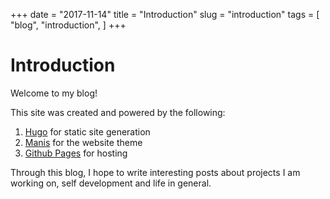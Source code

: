 +++
date = "2017-11-14"
title = "Introduction"
slug = "introduction"
tags = [
    "blog",
    "introduction",
]
+++

# Introduction

Welcome to my blog!

This site was created and powered by the following:

 1. [Hugo](https://gohugo.io/) for static site generation
 2. [Manis](https://themes.gohugo.io/manis-hugo-theme/) for the website theme
 3. [Github Pages](https://pages.github.com/) for hosting

Through this blog, I hope to write interesting posts about projects I am working on,
self development and life in general.

